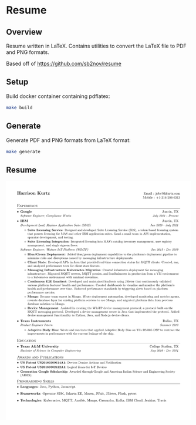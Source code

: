 # Resume

## Overview

Resume written in LaTeX. Contains utilities to convert the LaTeX file to PDF and PNG formats. 

Based off of https://github.com/sb2nov/resume

## Setup

Build docker container containing pdflatex:

```sh
make build
```

## Generate

Generate PDF and PNG formats from LaTeX format:

```sh
make generate
```

## Resume

![Resume Screenshot](resume.png)
